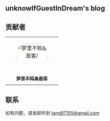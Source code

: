 ## unknowIfGuestInDream's blog

## 贡献者

<table>
<tr>
    <td align="center" style="word-wrap: break-word; width: 150.0; height: 150.0">
        <a href=https://github.com/unknowIfGuestInDream>
            <img src=https://avatars.githubusercontent.com/u/57802425?v=4 width="100;"  style="border-radius:50%;align-items:center;justify-content:center;overflow:hidden;padding-top:10px" alt=梦里不知身是客/>
            <br />
            <sub style="font-size:14px"><b>梦里不知身是客</b></sub>
        </a>
    </td>
</tr>
</table>


## 联系
如有问题，请发邮件到 tang97155@gmail.com